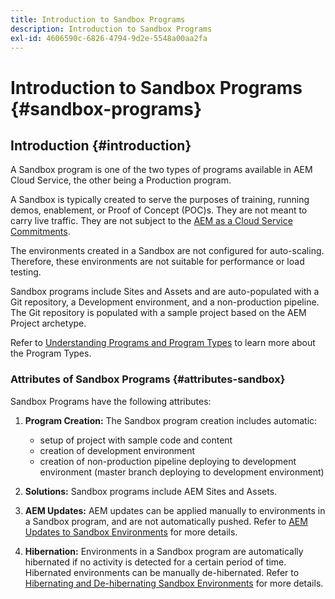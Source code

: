 ```yaml
---
title: Introduction to Sandbox Programs 
description: Introduction to Sandbox Programs
exl-id: 4606590c-6826-4794-9d2e-5548a00aa2fa
---
```

# Introduction to Sandbox Programs {#sandbox-programs}

## Introduction {#introduction}

A Sandbox program is one of the two types of programs available in AEM Cloud Service, the other being a Production program. 

A Sandbox is typically created to serve the purposes of training, running demos, enablement, or Proof of Concept (POC)s. They are not meant to carry live traffic. They are not subject to the [AEM as a Cloud Service Commitments](https://www.adobe.com/legal/service-commitments.html).

The environments created in a Sandbox are not configured for auto-scaling. Therefore, these environments are not suitable for performance or load testing.

Sandbox programs include Sites and Assets and are auto-populated with a Git repository, a Development environment, and a non-production pipeline.  The Git repository is populated with a sample project based on the AEM Project archetype.

Refer to [Understanding Programs and Program Types](/help/onboarding/getting-access-to-aem-in-cloud/understand-program-types.md) to learn more about the Program Types.

### Attributes of Sandbox Programs {#attributes-sandbox}

Sandbox Programs have the following attributes:

1. **Program Creation:** The Sandbox program creation includes automatic:
   * setup of project with sample code and content
   * creation of development environment
   * creation of non-production pipeline deploying to development environment (master branch deploying to development environment)
 
1. **Solutions:** Sandbox programs include AEM Sites and Assets.

1. **AEM Updates:** AEM updates can be applied manually to environments in a Sandbox program, and are not automatically pushed.
   Refer to [AEM Updates to Sandbox Environments](/help/onboarding/getting-access-to-aem-in-cloud/hibernating-de-hibernating-sandbox-environments.md#aem-updates-sandbox) for more details.

1. **Hibernation:** Environments in a Sandbox program are automatically hibernated if no activity is detected for a certain period of time. Hibernated environments can be manually de-hibernated.
   Refer to [Hibernating and De-hibernating Sandbox Environments](/help/onboarding/getting-access-to-aem-in-cloud/hibernating-de-hibernating-sandbox-environments.md) for more details.
